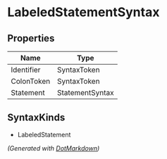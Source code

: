 # LabeledStatementSyntax

## Properties

| Name       | Type            |
| ---------- | --------------- |
| Identifier | SyntaxToken     |
| ColonToken | SyntaxToken     |
| Statement  | StatementSyntax |

## SyntaxKinds

* LabeledStatement

*\(Generated with [DotMarkdown](http://github.com/JosefPihrt/DotMarkdown)\)*